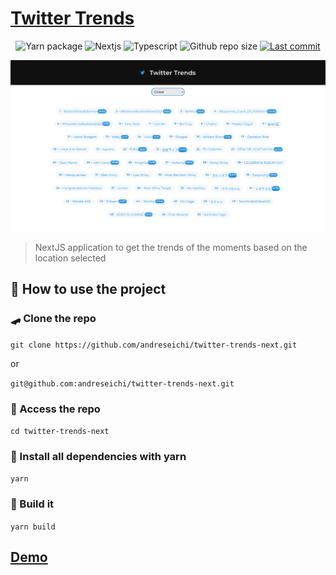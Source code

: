 # [Twitter Trends](https://twitter-trends-beryl.vercel.app/)

<p align="center">
    <img alt="Yarn package" src="https://img.shields.io/badge/Yarn-2C8EBB?style=for-the-badge&logo=yarn&logoColor=fff">
    <img alt="Nextjs" src="https://img.shields.io/badge/Next-black?style=for-the-badge&logo=next.js&logoColor=white">
    <img alt="Typescript" src="https://img.shields.io/badge/typescript-%23007ACC.svg?style=for-the-badge&logo=typescript&logoColor=white">
    <img alt="Github repo size" src="https://img.shields.io/github/repo-size/andreseichi/twitter-trends-next?style=for-the-badge">
    <a href="https://github.com/andreseichi/twitter-trends-next/commits"><img alt="Last commit" src="https://img.shields.io/github/last-commit/andreseichi/twitter-trends-next?style=for-the-badge" /></a>
</p>

<div align="center">
  <img src="./screenshots/screenshot.png" alt="Screenshot">
</div>

> NextJS application to get the trends of the moments based on the location selected

## 🚀 How to use the project

### 🛹 Clone the repo

`git clone https://github.com/andreseichi/twitter-trends-next.git`

or

`git@github.com:andreseichi/twitter-trends-next.git`

### 📒 Access the repo

`cd twitter-trends-next`

### 🧭 Install all dependencies with yarn

`yarn`

### 🔨 Build it

`yarn build`

## [Demo](https://twitter-trends-beryl.vercel.app/)

